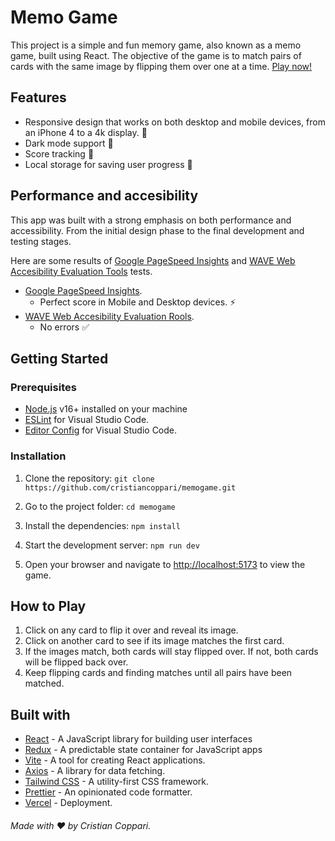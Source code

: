 # Memo Game

This project is a simple and fun memory game, also known as a memo game, built using React. The objective of the game is to match pairs of cards with the same image by flipping them over one at a time.
[Play now!](https://https://memogame-cristiancoppari.vercel.app/)

## Features

-   Responsive design that works on both desktop and mobile devices, from an iPhone 4 to a 4k display. 📱
-   Dark mode support 🥷
-   Score tracking 💯
-   Local storage for saving user progress 💾

## Performance and accesibility

This app was built with a strong emphasis on both performance and accessibility. From the initial design phase to the final development and testing stages.

Here are some results of [Google PageSpeed Insights](https://pagespeed.web.dev/) and [WAVE Web Accesibility Evaluation Tools](https://wave.webaim.org/) tests.

-   [Google PageSpeed Insights](https://pagespeed.web.dev/analysis/https-memogame-cristiancoppari-vercel-app/qzuyycfb3v?form_factor=mobile).
    -   Perfect score in Mobile and Desktop devices. ⚡️
-   [WAVE Web Accesibility Evaluation Rools](https://wave.webaim.org/report#/memogame-cristiancoppari.vercel.app).
    -   No errors ✅

## Getting Started

### Prerequisites

-   [Node.js](https://nodejs.org/) v16+ installed on your machine
-   [ESLint](https://marketplace.visualstudio.com/items?itemName=dbaeumer.vscode-eslint) for Visual Studio Code.
-   [Editor Config](https://marketplace.visualstudio.com/items?itemName=EditorConfig.EditorConfig) for Visual Studio Code.

### Installation

1. Clone the repository:
   `git clone https://github.com/cristiancoppari/memogame.git`

2. Go to the project folder:
   `cd memogame`

3. Install the dependencies:
   `npm install`

4. Start the development server:
   `npm run dev`

5. Open your browser and navigate to [http://localhost:5173](http://localhost:5173) to view the game.

## How to Play

1. Click on any card to flip it over and reveal its image.
2. Click on another card to see if its image matches the first card.
3. If the images match, both cards will stay flipped over. If not, both cards will be flipped back over.
4. Keep flipping cards and finding matches until all pairs have been matched.

## Built with

-   [React](https://reactjs.org/) - A JavaScript library for building user interfaces
-   [Redux](https://redux.js.org/) - A predictable state container for JavaScript apps
-   [Vite](https://vitejs.dev/) - A tool for creating React applications.
-   [Axios](https://axios-http.com/) - A library for data fetching.
-   [Tailwind CSS](https://tailwindcss.com/) - A utility-first CSS framework.
-   [Prettier](https://prettier.io) - An opinionated code formatter.
-   [Vercel](https://vercel.com) - Deployment.

###### Made with ❤️ by Cristian Coppari.
